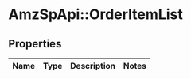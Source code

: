 # AmzSpApi::OrderItemList

## Properties
Name | Type | Description | Notes
------------ | ------------- | ------------- | -------------

